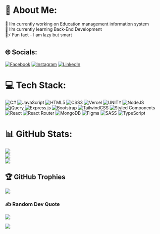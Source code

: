 # 💫 About Me:
🔭 I’m currently working on Education management information system<br>🌱 I’m currently learning Back-End Development<br>💬⚡ Fun fact - I am lazy but smart   
          
    
## 🌐 Socials:
[![Facebook](https://img.shields.io/badge/Facebook-%231877F2.svg?logo=Facebook&logoColor=white)](https://facebook.com/https://www.facebook.com/GeorgeMachaidze13) [![Instagram](https://img.shields.io/badge/Instagram-%23E4405F.svg?logo=Instagram&logoColor=white)](https://instagram.com/https://www.instagram.com/g_machaidze13/) [![LinkedIn](https://img.shields.io/badge/LinkedIn-%230077B5.svg?logo=linkedin&logoColor=white)](https://linkedin.com/in/https://www.linkedin.com/in/george-machaidze-69bb65164/)
 
# 💻 Tech Stack:
![C#](https://img.shields.io/badge/c%23-%23239120.svg?style=for-the-badge&logo=c-sharp&logoColor=white) ![JavaScript](https://img.shields.io/badge/javascript-%23323330.svg?style=for-the-badge&logo=javascript&logoColor=%23F7DF1E) ![HTML5](https://img.shields.io/badge/html5-%23E34F26.svg?style=for-the-badge&logo=html5&logoColor=white) ![CSS3](https://img.shields.io/badge/css3-%231572B6.svg?style=for-the-badge&logo=css3&logoColor=white) ![Vercel](https://img.shields.io/badge/vercel-%23000000.svg?style=for-the-badge&logo=vercel&logoColor=white) ![UNITY](https://img.shields.io/badge/Unity-%2320232a.svg?style=for-the-badge&logo=unity&logoColor=white) ![NodeJS](https://img.shields.io/badge/node.js-6DA55F?style=for-the-badge&logo=node.js&logoColor=white) ![jQuery](https://img.shields.io/badge/jquery-%230769AD.svg?style=for-the-badge&logo=jquery&logoColor=white) ![Express.js](https://img.shields.io/badge/express.js-%23404d59.svg?style=for-the-badge&logo=express&logoColor=%2361DAFB) ![Bootstrap](https://img.shields.io/badge/bootstrap-%23563D7C.svg?style=for-the-badge&logo=bootstrap&logoColor=white) ![TailwindCSS](https://img.shields.io/badge/tailwindcss-%2338B2AC.svg?style=for-the-badge&logo=tailwind-css&logoColor=white) ![Styled Components](https://img.shields.io/badge/styled--components-DB7093?style=for-the-badge&logo=styled-components&logoColor=white) ![React](https://img.shields.io/badge/react-%2320232a.svg?style=for-the-badge&logo=react&logoColor=%2361DAFB) ![React Router](https://img.shields.io/badge/React_Router-CA4245?style=for-the-badge&logo=react-router&logoColor=white) ![MongoDB](https://img.shields.io/badge/MongoDB-%234ea94b.svg?style=for-the-badge&logo=mongodb&logoColor=white) 	![Figma](https://img.shields.io/badge/figma-%23F24E1E.svg?style=for-the-badge&logo=figma&logoColor=white) ![SASS](https://img.shields.io/badge/SASS-hotpink.svg?style=for-the-badge&logo=SASS&logoColor=white) ![TypeScript](https://img.shields.io/badge/typescript-%23007ACC.svg?style=for-the-badge&logo=typescript&logoColor=white)
# 📊 GitHub Stats:
![](https://github-readme-stats.vercel.app/api?username=GeorgeMachaidze&theme=dark&hide_border=false&include_all_commits=false&count_private=false)<br/>
![](https://github-readme-streak-stats.herokuapp.com/?user=GeorgeMachaidze&theme=dark&hide_border=false)<br/>
![](https://github-readme-stats.vercel.app/api/top-langs/?username=GeorgeMachaidze&theme=dark&hide_border=false&include_all_commits=false&count_private=false&layout=compact)
 
## 🏆 GitHub Trophies
![](https://github-profile-trophy.vercel.app/?username=GeorgeMachaidze&theme=radical&no-frame=false&no-bg=true&margin-w=4) 

### ✍️ Random Dev Quote 
![](https://quotes-github-readme.vercel.app/api?type=horizontal&theme=radical) 


[![](https://visitcount.itsvg.in/api?id=GeorgeMachaidze&icon=0&color=0)](https://visitcount.itsvg.in)

